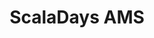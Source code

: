---
category: event
title: ScalaDays AMS
logo: /resources/img/scaladays-15.png
location: Amsterdam
description: ""
start: 8 June 2015
end: 10 June 2015
link-out: http://scaladays.org/
---